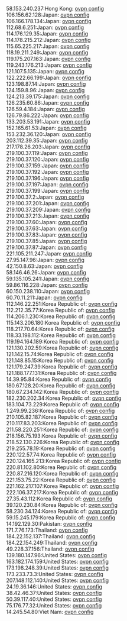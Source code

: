 58.153.240.237:Hong Kong: [ovpn config](vpn/58_153_240_237.ovpn)  
106.156.62.128:Japan: [ovpn config](vpn/106_156_62_128.ovpn)  
106.166.178.134:Japan: [ovpn config](vpn/106_166_178_134.ovpn)  
112.68.6.251:Japan: [ovpn config](vpn/112_68_6_251.ovpn)  
114.176.129.35:Japan: [ovpn config](vpn/114_176_129_35.ovpn)  
114.178.215.212:Japan: [ovpn config](vpn/114_178_215_212.ovpn)  
115.65.225.217:Japan: [ovpn config](vpn/115_65_225_217.ovpn)  
118.19.211.249:Japan: [ovpn config](vpn/118_19_211_249.ovpn)  
119.175.207.163:Japan: [ovpn config](vpn/119_175_207_163.ovpn)  
119.243.176.213:Japan: [ovpn config](vpn/119_243_176_213.ovpn)  
121.107.5.135:Japan: [ovpn config](vpn/121_107_5_135.ovpn)  
122.222.66.199:Japan: [ovpn config](vpn/122_222_66_199.ovpn)  
123.198.87.14:Japan: [ovpn config](vpn/123_198_87_14.ovpn)  
124.159.8.96:Japan: [ovpn config](vpn/124_159_8_96.ovpn)  
124.213.39.175:Japan: [ovpn config](vpn/124_213_39_175.ovpn)  
126.235.60.86:Japan: [ovpn config](vpn/126_235_60_86.ovpn)  
126.59.4.184:Japan: [ovpn config](vpn/126_59_4_184.ovpn)  
126.79.86.222:Japan: [ovpn config](vpn/126_79_86_222.ovpn)  
133.203.53.191:Japan: [ovpn config](vpn/133_203_53_191.ovpn)  
152.165.61.53:Japan: [ovpn config](vpn/152_165_61_53.ovpn)  
153.232.36.120:Japan: [ovpn config](vpn/153_232_36_120.ovpn)  
203.112.39.35:Japan: [ovpn config](vpn/203_112_39_35.ovpn)  
217.178.26.203:Japan: [ovpn config](vpn/217_178_26_203.ovpn)  
219.100.37.119:Japan: [ovpn config](vpn/219_100_37_119.ovpn)  
219.100.37.120:Japan: [ovpn config](vpn/219_100_37_120.ovpn)  
219.100.37.159:Japan: [ovpn config](vpn/219_100_37_159.ovpn)  
219.100.37.192:Japan: [ovpn config](vpn/219_100_37_192.ovpn)  
219.100.37.196:Japan: [ovpn config](vpn/219_100_37_196.ovpn)  
219.100.37.197:Japan: [ovpn config](vpn/219_100_37_197.ovpn)  
219.100.37.199:Japan: [ovpn config](vpn/219_100_37_199.ovpn)  
219.100.37.2:Japan: [ovpn config](vpn/219_100_37_2.ovpn)  
219.100.37.201:Japan: [ovpn config](vpn/219_100_37_201.ovpn)  
219.100.37.209:Japan: [ovpn config](vpn/219_100_37_209.ovpn)  
219.100.37.213:Japan: [ovpn config](vpn/219_100_37_213.ovpn)  
219.100.37.60:Japan: [ovpn config](vpn/219_100_37_60.ovpn)  
219.100.37.63:Japan: [ovpn config](vpn/219_100_37_63.ovpn)  
219.100.37.83:Japan: [ovpn config](vpn/219_100_37_83.ovpn)  
219.100.37.85:Japan: [ovpn config](vpn/219_100_37_85.ovpn)  
219.100.37.87:Japan: [ovpn config](vpn/219_100_37_87.ovpn)  
221.105.211.247:Japan: [ovpn config](vpn/221_105_211_247.ovpn)  
27.95.147.96:Japan: [ovpn config](vpn/27_95_147_96.ovpn)  
42.150.8.63:Japan: [ovpn config](vpn/42_150_8_63.ovpn)  
58.146.46.26:Japan: [ovpn config](vpn/58_146_46_26.ovpn)  
59.135.105.241:Japan: [ovpn config](vpn/59_135_105_241.ovpn)  
59.86.116.228:Japan: [ovpn config](vpn/59_86_116_228.ovpn)  
60.150.238.110:Japan: [ovpn config](vpn/60_150_238_110.ovpn)  
60.70.11.211:Japan: [ovpn config](vpn/60_70_11_211.ovpn)  
112.146.22.251:Korea Republic of: [ovpn config](vpn/112_146_22_251.ovpn)  
112.212.35.77:Korea Republic of: [ovpn config](vpn/112_212_35_77.ovpn)  
114.206.1.230:Korea Republic of: [ovpn config](vpn/114_206_1_230.ovpn)  
115.143.206.180:Korea Republic of: [ovpn config](vpn/115_143_206_180.ovpn)  
118.217.70.64:Korea Republic of: [ovpn config](vpn/118_217_70_64.ovpn)  
118.33.198.112:Korea Republic of: [ovpn config](vpn/118_33_198_112.ovpn)  
119.194.164.189:Korea Republic of: [ovpn config](vpn/119_194_164_189.ovpn)  
121.130.202.59:Korea Republic of: [ovpn config](vpn/121_130_202_59.ovpn)  
121.142.15.74:Korea Republic of: [ovpn config](vpn/121_142_15_74.ovpn)  
121.148.85.15:Korea Republic of: [ovpn config](vpn/121_148_85_15.ovpn)  
121.179.247.39:Korea Republic of: [ovpn config](vpn/121_179_247_39.ovpn)  
121.188.177.131:Korea Republic of: [ovpn config](vpn/121_188_177_131.ovpn)  
14.39.95.84:Korea Republic of: [ovpn config](vpn/14_39_95_84.ovpn)  
180.67.128.20:Korea Republic of: [ovpn config](vpn/180_67_128_20.ovpn)  
180.67.234.142:Korea Republic of: [ovpn config](vpn/180_67_234_142.ovpn)  
182.230.202.34:Korea Republic of: [ovpn config](vpn/182_230_202_34.ovpn)  
183.104.73.229:Korea Republic of: [ovpn config](vpn/183_104_73_229.ovpn)  
1.249.99.236:Korea Republic of: [ovpn config](vpn/1_249_99_236.ovpn)  
210.105.82.187:Korea Republic of: [ovpn config](vpn/210_105_82_187.ovpn)  
210.117.83.203:Korea Republic of: [ovpn config](vpn/210_117_83_203.ovpn)  
211.58.220.251:Korea Republic of: [ovpn config](vpn/211_58_220_251.ovpn)  
218.156.75.193:Korea Republic of: [ovpn config](vpn/218_156_75_193.ovpn)  
218.52.130.226:Korea Republic of: [ovpn config](vpn/218_52_130_226.ovpn)  
219.255.78.19:Korea Republic of: [ovpn config](vpn/219_255_78_19.ovpn)  
220.122.57.74:Korea Republic of: [ovpn config](vpn/220_122_57_74.ovpn)  
220.124.165.213:Korea Republic of: [ovpn config](vpn/220_124_165_213.ovpn)  
220.81.102.80:Korea Republic of: [ovpn config](vpn/220_81_102_80.ovpn)  
220.87.216.120:Korea Republic of: [ovpn config](vpn/220_87_216_120.ovpn)  
221.153.75.22:Korea Republic of: [ovpn config](vpn/221_153_75_22.ovpn)  
221.162.217.107:Korea Republic of: [ovpn config](vpn/221_162_217_107.ovpn)  
222.106.37.217:Korea Republic of: [ovpn config](vpn/222_106_37_217.ovpn)  
27.35.43.112:Korea Republic of: [ovpn config](vpn/27_35_43_112.ovpn)  
39.120.230.84:Korea Republic of: [ovpn config](vpn/39_120_230_84.ovpn)  
58.230.34.124:Korea Republic of: [ovpn config](vpn/58_230_34_124.ovpn)  
59.15.245.179:Korea Republic of: [ovpn config](vpn/59_15_245_179.ovpn)  
14.192.129.30:Pakistan: [ovpn config](vpn/14_192_129_30.ovpn)  
171.7.76.173:Thailand: [ovpn config](vpn/171_7_76_173.ovpn)  
184.22.152.137:Thailand: [ovpn config](vpn/184_22_152_137.ovpn)  
184.22.154.249:Thailand: [ovpn config](vpn/184_22_154_249.ovpn)  
49.228.37.156:Thailand: [ovpn config](vpn/49_228_37_156.ovpn)  
139.180.147.96:United States: [ovpn config](vpn/139_180_147_96.ovpn)  
163.182.174.159:United States: [ovpn config](vpn/163_182_174_159.ovpn)  
173.198.248.39:United States: [ovpn config](vpn/173_198_248_39.ovpn)  
173.233.73.3:United States: [ovpn config](vpn/173_233_73_3.ovpn)  
207.148.112.140:United States: [ovpn config](vpn/207_148_112_140.ovpn)  
24.19.36.146:United States: [ovpn config](vpn/24_19_36_146.ovpn)  
38.42.46.37:United States: [ovpn config](vpn/38_42_46_37.ovpn)  
50.39.117.40:United States: [ovpn config](vpn/50_39_117_40.ovpn)  
75.176.77.32:United States: [ovpn config](vpn/75_176_77_32.ovpn)  
14.245.54.80:Viet Nam: [ovpn config](vpn/14_245_54_80.ovpn)  
